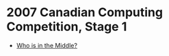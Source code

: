 # 2007 Canadian Computing Competition, Stage 1

* [Who is in the Middle?](http://www.dmoj.ca/problem/ccc07j1)
